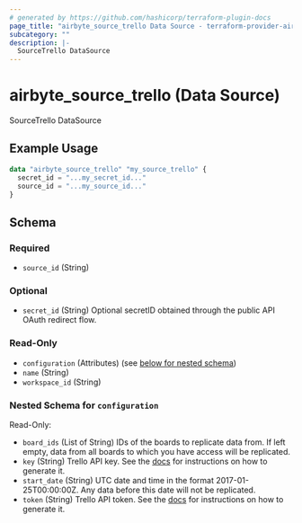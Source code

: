 ```yaml
---
# generated by https://github.com/hashicorp/terraform-plugin-docs
page_title: "airbyte_source_trello Data Source - terraform-provider-airbyte"
subcategory: ""
description: |-
  SourceTrello DataSource
---
```


# airbyte_source_trello (Data Source)

SourceTrello DataSource

## Example Usage

```terraform
data "airbyte_source_trello" "my_source_trello" {
  secret_id = "...my_secret_id..."
  source_id = "...my_source_id..."
}
```

<!-- schema generated by tfplugindocs -->
## Schema

### Required

- `source_id` (String)

### Optional

- `secret_id` (String) Optional secretID obtained through the public API OAuth redirect flow.

### Read-Only

- `configuration` (Attributes) (see [below for nested schema](#nestedatt--configuration))
- `name` (String)
- `workspace_id` (String)

<a id="nestedatt--configuration"></a>
### Nested Schema for `configuration`

Read-Only:

- `board_ids` (List of String) IDs of the boards to replicate data from. If left empty, data from all boards to which you have access will be replicated.
- `key` (String) Trello API key. See the <a href="https://developer.atlassian.com/cloud/trello/guides/rest-api/authorization/#using-basic-oauth">docs</a> for instructions on how to generate it.
- `start_date` (String) UTC date and time in the format 2017-01-25T00:00:00Z. Any data before this date will not be replicated.
- `token` (String) Trello API token. See the <a href="https://developer.atlassian.com/cloud/trello/guides/rest-api/authorization/#using-basic-oauth">docs</a> for instructions on how to generate it.


